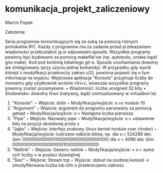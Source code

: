 # komunikacja_projekt_zaliczeniowy
Marcin Popek

Założenia:

Seria programów komunikujących się ze sobą za pomocą różnych protokołów IPC.
Każdy z programów ma za zadanie przed przekazaniem wiadomości przekształcić ją w odpowiedni sposób.
Wszystkie programy powinny być budowane za pomocą makefile'ow (np. autotools, cmake bądź gnu make). 
Kod pod kontrolą lokalnego git-a. 
Sposób uruchamiania dowolny ale zintegrowany (przy użyciu jednej komendy). 
W przypadku gdy wynik którejś z modyfikacji przekroczy zakres u32, powinna pojawić się o tym informacja na wyjściu.
Wejściowa aplikacja "Konsola" przyjmuje liczby do momentu gdy użytkownik wciśnie ctrl+c, wówczas wszystkie programy powinny zostać pozamykane.
•	Wiadomość: liczba unsigned 32 bity
•	Środowisko: dowolny linux (natywny, bądź zwirtualizowany w virtualbox'ie)
1.	"Konsola":
◦	Wejście: stdin
◦	Modyfikacja/wyjście: x:=x modulo 10
2.	"Argument"
◦	Wejście: argument do programu parsowany za pomocą getopt
◦	Modyfikacja/wyjście: x:= Następna liczba pierwsza 
3.	"Pipe"
◦	Wejście: Nazwany pipe
◦	Modyfikacja/wyjście: x:= ustawienie bitu na pozycji określonej przez x  
4.	"Jajko"
◦	Wejście: interfejs znakowy (linux kernel module over chrdev)
◦	Modyfikacja/wyjście: lustrzane odbicie bitów, np. dla x:= 524288 dec (bin: 00000000000010000000000000000000) dla x = 4096 dec (bin: 00000000000000000001000000000000)
5.	"Netlink"
◦	Wejście: Generic netlink
◦	Modyfikacja/wyjście:
▪	x:= suma cyfr liczby x w postaci dziesiętnej
6.	"Sieć"
◦	Wejście: Stream tcp
◦	Wyjście: stdout na osobnej konsoli -> zmodyfikowana liczba lub info o przekroczeniu zakresu
